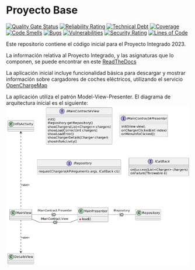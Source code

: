 # Proyecto Base

[![Quality Gate Status](https://sonarcloud.io/api/project_badges/measure?project=App-CarChargers-Grupo4&metric=alert_status)](https://sonarcloud.io/summary/new_code?id=App-CarChargers-Grupo4)
[![Reliability Rating](https://sonarcloud.io/api/project_badges/measure?project=App-CarChargers-Grupo4&metric=reliability_rating)](https://sonarcloud.io/summary/new_code?id=App-CarChargers-Grupo4)
[![Technical Debt](https://sonarcloud.io/api/project_badges/measure?project=App-CarChargers-Grupo4&metric=sqale_index)](https://sonarcloud.io/summary/new_code?id=App-CarChargers-Grupo4)
[![Coverage](https://sonarcloud.io/api/project_badges/measure?project=App-CarChargers-Grupo4&metric=coverage)](https://sonarcloud.io/summary/new_code?id=App-CarChargers-Grupo4)
[![Code Smells](https://sonarcloud.io/api/project_badges/measure?project=App-CarChargers-Grupo4&metric=code_smells)](https://sonarcloud.io/summary/new_code?id=App-CarChargers-Grupo4)
[![Bugs](https://sonarcloud.io/api/project_badges/measure?project=App-CarChargers-Grupo4&metric=bugs)](https://sonarcloud.io/summary/new_code?id=App-CarChargers-Grupo4)
[![Vulnerabilities](https://sonarcloud.io/api/project_badges/measure?project=App-CarChargers-Grupo4&metric=vulnerabilities)](https://sonarcloud.io/summary/new_code?id=App-CarChargers-Grupo4)
[![Security Rating](https://sonarcloud.io/api/project_badges/measure?project=App-CarChargers-Grupo4&metric=security_rating)](https://sonarcloud.io/summary/new_code?id=App-CarChargers-Grupo4)
[![Lines of Code](https://sonarcloud.io/api/project_badges/measure?project=App-CarChargers-Grupo4&metric=ncloc)](https://sonarcloud.io/summary/new_code?id=App-CarChargers-Grupo4)

Este repositorio contiene el código inicial para el Proyecto Integrado 2023.

La información relativa al Proyecto Integrado, y las asignaturas que lo componen, se puede encontrar en este [ReadTheDocs](https://proyecto-integrado-ingenieria-del-sw.readthedocs.io/es/latest/index.html)

La aplicación inicial incluye funcionalidad básica para descargar y mostrar información sobre cargadores de coches eléctricos, utilizando el servicio [OpenChargeMap](https://openchargemap.org/site/develop/api#/)

La aplicación utiliza el patrón Model-View-Presenter. El diagrama de arquitectura inicial es el siguiente:
![](Docs/Models/Arquitectura.png)
